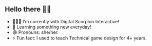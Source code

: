 ## Hello there 👋🏽
- 👩🏽‍💻 I’m currently with Digital Scorpion Interactive!
- 🌱 Learning something new everyday!
- 😄 Pronouns: she/her.
- ⚡ Fun fact: I used to teach Technical game design for 4+ years.
<!--
**Datonlinegamer/Datonlinegamer** is a ✨ _special_ ✨ repository because its `README.md` (this file) appears on your GitHub profile.

Here are some ideas to get you started:

- 🔭 I’m currently working on ...
- 🌱 I’m currently learning ...
- 📫 How to reach me: ...
- 😄 Pronouns: ...
- ⚡ Fun fact: ...
-->
